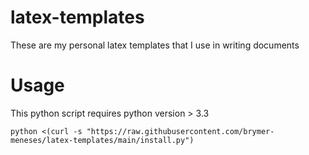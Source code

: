 
# latex-templates
These are my personal latex templates that I use in writing documents

# Usage
This python script requires python version > 3.3

```
python <(curl -s "https://raw.githubusercontent.com/brymer-meneses/latex-templates/main/install.py")
```

